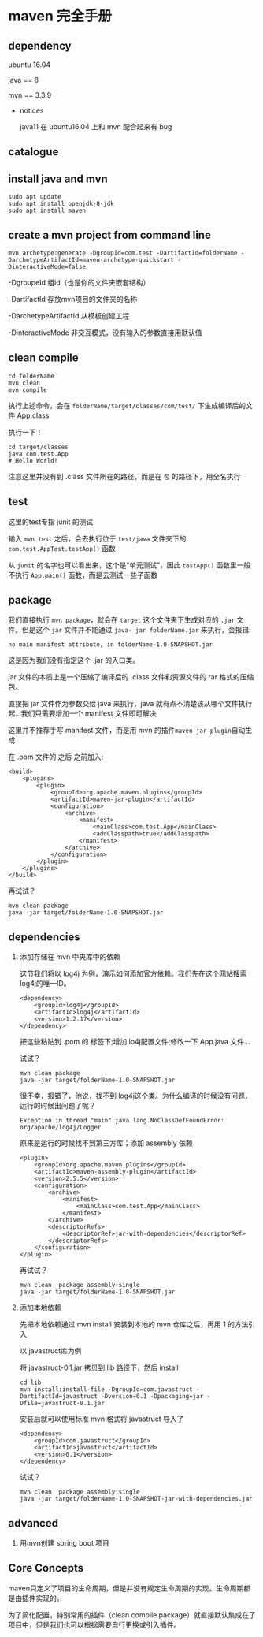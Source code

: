 # maven 完全手册

## dependency 
ubuntu 16.04

java == 8

mvn == 3.3.9

- notices

    java11 在 ubuntu16.04 上和 mvn 配合起来有 bug

## catalogue


## install java and mvn
```
sudo apt update
sudo apt install openjdk-8-jdk
sudo apt install maven
```

## create a mvn project from command line
```
mvn archetype:generate -DgroupId=com.test -DartifactId=folderName -DarchetypeArtifactId=maven-archetype-quickstart -DinteractiveMode=false
```

-DgroupeId 组id（也是你的文件夹嵌套结构）

-DartifactId 存放mvn项目的文件夹的名称

-DarchetypeArtifactId 从模板创建工程

-DinteractiveMode 非交互模式，没有输入的参数直接用默认值

## clean compile
```
cd folderName
mvn clean
mvn compile 
```

执行上述命令，会在 `folderName/target/classes/com/test/` 下生成编译后的文件 App.class

执行一下！

```
cd target/classes
java com.test.App
# Hello World!
```

注意这里并没有到 .class 文件所在的路径，而是在 `包` 的路径下，用全名执行

## test
这里的test专指 junit 的测试

输入 `mvn test` 之后，会去执行位于 `test/java` 文件夹下的 `com.test.AppTest.testApp()` 函数
 
从 `junit` 的名字也可以看出来，这个是“单元测试”，因此 `testApp()` 函数里一般不执行 `App.main()`  函数，而是去测试一些子函数


## package
我们直接执行 `mvn package`，就会在 `target` 这个文件夹下生成对应的 `.jar` 文件。但是这个 `jar` 文件并不能通过 `java- jar folderName.jar` 来执行，会报错:

```
no main manifest attribute, in folderName-1.0-SNAPSHOT.jar
```

这是因为我们没有指定这个 .jar 的入口类。

jar 文件的本质上是一个压缩了编译后的 .class 文件和资源文件的 rar 格式的压缩包。

直接把 jar 文件作为参数交给 java 来执行，java 就有点不清楚该从哪个文件执行起...我们只需要增加一个 manifest 文件即可解决

这里并不推荐手写 manifest 文件，而是用 mvn 的插件`maven-jar-plugin`自动生成

在 .pom 文件的 <url> 之后 <dependencies> 之前加入:
```
<build>
    <plugins>
        <plugin>
            <groupId>org.apache.maven.plugins</groupId>
            <artifactId>maven-jar-plugin</artifactId>
            <configuration>
                <archive>
                    <manifest>
                        <mainClass>com.test.App</mainClass>
                        <addClasspath>true</addClasspath>
                    </manifest>
                </archive>
            </configuration>
        </plugin>
    </plugins>
</build>

```

再试试？
```
mvn clean package
java -jar target/folderName-1.0-SNAPSHOT.jar
```

## dependencies
1. 添加存储在 mvn 中央库中的依赖

    这节我们将以 log4j 为例，演示如何添加官方依赖。我们先在[这个网站](https://search.maven.org/)搜索log4j的唯一ID。

    ```
    <dependency>
        <groupId>log4j</groupId>
        <artifactId>log4j</artifactId>
        <version>1.2.17</version>
    </dependency>
    ```

    把这些粘贴到 .pom 的 <dependencies> 标签下;增加 lo4j配置文件;修改一下 App.java 文件...

    试试？
    ```
    mvn clean package
    java -jar target/folderName-1.0-SNAPSHOT.jar 
    ```

    很不幸，报错了，他说，找不到 log4j这个类。为什么编译的时候没有问题，运行的时候出问题了呢？

    ```
    Exception in thread "main" java.lang.NoClassDefFoundError: org/apache/log4j/Logger
    ```

    原来是运行的时候找不到第三方库；添加 assembly 依赖

    ```
    <plugin>  
        <groupId>org.apache.maven.plugins</groupId>  
        <artifactId>maven-assembly-plugin</artifactId>  
        <version>2.5.5</version>  
        <configuration>  
            <archive>  
                <manifest>  
                    <mainClass>com.test.App</mainClass>  
                </manifest>  
            </archive>  
            <descriptorRefs>  
                <descriptorRef>jar-with-dependencies</descriptorRef>  
            </descriptorRefs>  
        </configuration>  
    </plugin> 
    ```

    再试试？
    ```
    mvn clean  package assembly:single
    java -jar target/folderName-1.0-SNAPSHOT.jar 
    ```


2. 添加本地依赖

    先把本地依赖通过 mvn install 安装到本地的 mvn 仓库之后，再用 1 的方法引入

    以 javastruct库为例

    将 javastruct-0.1.jar 拷贝到 lib 路径下，然后 install

    ```
    cd lib
    mvn install:install-file -DgroupId=com.javastruct -DartifactId=javastruct -Dversion=0.1 -Dpackaging=jar -Dfile=javastruct-0.1.jar
    ```

    安装后就可以使用标准 mvn 格式将 javastruct 导入了
    ```
    <dependency>
        <groupId>com.javastruct</groupId>
        <artifactId>javastruct</artifactId>
        <version>0.1</version>
    </dependency>
    ```

    试试？
    ```
    mvn clean  package assembly:single
    java -jar target/folderName-1.0-SNAPSHOT-jar-with-dependencies.jar
    ```

## advanced
1. 用mvn创建 spring boot 项目

## Core Concepts
maven只定义了项目的生命周期，但是并没有规定生命周期的实现。生命周期都是由插件实现的。

为了简化配置，特别常用的插件（clean compile package）就直接默认集成在了项目中，但是我们也可以根据需要自行更换或引入插件。

